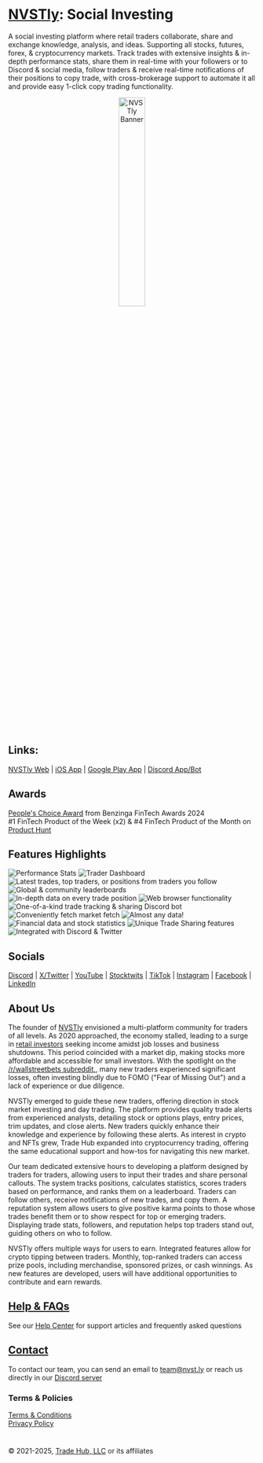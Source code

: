 # [NVSTly](https://nvstly.com): Social Investing

A social investing platform where retail traders collaborate, share and exchange knowledge, analysis, and ideas. Supporting all stocks, futures, forex, & cryptocurrency markets. Track trades with extensive insights & in-depth performance stats, share them in real-time with your followers or to Discord & social media, follow traders & receive real-time notifications of their positions to copy trade, with cross-brokerage support to automate it all and provide easy 1-click copy trading functionality.

<p align="center" width="100%">
    <img width="33%" src="https://cdn.nvstly.com/static/banner_clear.png" alt="NVSTly Banner">
</p>

## Links:
[NVSTly Web](https://nvstly.com) | [iOS App](https://nvstly.com/go/ios) | [Google Play App](https://nvstly.com/go/android) | [Discord App/Bot](https://nvstly.com/go/bot)

## Awards
[People's Choice Award](https://www.benzinga.com/news/events/24/11/42098678/these-are-the-top-fintech-innovators-recognized-at-benzingas-2024-global-fintech-awards) from Benzinga FinTech Awards 2024  
#1 FinTech Product of the Week (x2)  & #4 FinTech Product of the Month on [Product Hunt](https://www.producthunt.com/products/nvstly-social-investing)

## Features Highlights

![Performance Stats](https://i.imgur.com/B3qcWv7.png)
![Trader Dashboard](https://i.imgur.com/RO3rfUH.png)
![Latest trades, top traders, or positions from traders you follow](https://i.imgur.com/JjVIXUL.png)
![Global & community leaderboards](https://i.imgur.com/MGU3wwE.png)
![In-depth data on every trade position](https://i.imgur.com/HnFTMs9.png)
![Web browser functionality](https://i.imgur.com/P5gtJTs.png)
![One-of-a-kind trade tracking & sharing Discord bot](https://i.imgur.com/kBmr2fI.png)
![Conveniently fetch market fetch](https://i.imgur.com/dYIudVA.png)
![Almost any data!](https://i.imgur.com/VwjOvSr.png)
![Financial data and stock statistics](https://i.imgur.com/wW314MR.png)
![Unique Trade Sharing features](https://i.imgur.com/GUG3FXE.png)
![Integrated with Discord & Twitter](https://i.imgur.com/2Lqzayu.png)

## Socials

[Discord](https://nvstly.com/discord) | [X/Twitter](https://nvstly.com/go/x) | [YouTube](https://nvstly.com/go/youtube) | [Stocktwits](https://nvstly.com/go/stocktwits) | [TikTok](https://nvstly.com/go/tiktok) | [Instagram](https://nvstly.com/go/instagram) | [Facebook](https://nvstly.com/go/facebook) | [LinkedIn](https://nvstly.com/go/linkedin)  

## About Us

The founder of [NVSTly](https://nvstly.com) envisioned a multi-platform community for traders of all levels. As 2020 approached, the economy stalled, leading to a surge in [retail investors](https://www.investopedia.com/terms/r/retailinvestor.asp) seeking income amidst job losses and business shutdowns. This period coincided with a market dip, making stocks more affordable and accessible for small investors. With the spotlight on the [/r/wallstreetbets subreddit,](https://theprint.in/theprint-essential/the-gamestop-story-how-a-group-of-investors-on-reddit-gave-wall-street-a-wild-week/595181/), many new traders experienced significant losses, often investing blindly due to FOMO ("Fear of Missing Out") and a lack of experience or due diligence.

NVSTly emerged to guide these new traders, offering direction in stock market investing and day trading. The platform provides quality trade alerts from experienced analysts, detailing stock or options plays, entry prices, trim updates, and close alerts. New traders quickly enhance their knowledge and experience by following these alerts. As interest in crypto and NFTs grew, Trade Hub expanded into cryptocurrency trading, offering the same educational support and how-tos for navigating this new market.

Our team dedicated extensive hours to developing a platform designed by traders for traders, allowing users to input their trades and share personal callouts. The system tracks positions, calculates statistics, scores traders based on performance, and ranks them on a leaderboard. Traders can follow others, receive notifications of new trades, and copy them. A reputation system allows users to give positive karma points to those whose trades benefit them or to show respect for top or emerging traders. Displaying trade stats, followers, and reputation helps top traders stand out, guiding others on who to follow.

NVSTly offers multiple ways for users to earn. Integrated features allow for crypto tipping between traders. Monthly, top-ranked traders can access prize pools, including merchandise, sponsored prizes, or cash winnings. As new features are developed, users will have additional opportunities to contribute and earn rewards.

## [Help & FAQs](https://help.nvstly.com)
See our [Help Center](https://help.nvstly.com) for support articles and frequently asked questions

## [Contact](https://nvstly.com/contact)
To contact our team, you can send an email to team@nvst.ly or reach us directly in our [Discord server](https://nvstly.com/discord)


### Terms & Policies

[Terms & Conditions](https://nvstly.com/terms)   
[Privacy Policy](https://nvstly.com/privacy)

#
© 2021-2025, [Trade Hub, LLC](https://tradehub.llc) or its affiliates
